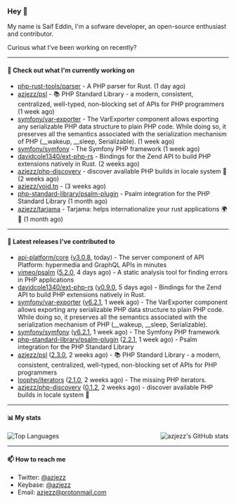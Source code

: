 ### Hey 👋

My name is Saif Eddin, I'm a sofware developer, an open-source enthusiast and contributor.

Curious what I've been working on recently?

---

#### 👷 Check out what I'm currently working on

- [php-rust-tools/parser](https://github.com/php-rust-tools/parser) - A PHP parser for Rust. (1 day ago)
- [azjezz/psl](https://github.com/azjezz/psl) - 📚 PHP Standard Library - a modern, consistent, centralized, well-typed, non-blocking set of APIs for PHP programmers (1 week ago)
- [symfony/var-exporter](https://github.com/symfony/var-exporter) - The VarExporter component allows exporting any serializable PHP data structure to plain PHP code. While doing so, it preserves all the semantics associated with the serialization mechanism of PHP (__wakeup, __sleep, Serializable). (1 week ago)
- [symfony/symfony](https://github.com/symfony/symfony) - The Symfony PHP framework (1 week ago)
- [davidcole1340/ext-php-rs](https://github.com/davidcole1340/ext-php-rs) - Bindings for the Zend API to build PHP extensions natively in Rust. (2 weeks ago)
- [azjezz/php-discovery](https://github.com/azjezz/php-discovery) - discover available PHP builds in locale system 🐘 (2 weeks ago)
- [azjezz/void.tn](https://github.com/azjezz/void.tn) -  (3 weeks ago)
- [php-standard-library/psalm-plugin](https://github.com/php-standard-library/psalm-plugin) - Psalm integration for the PHP Standard Library (1 month ago)
- [azjezz/tarjama](https://github.com/azjezz/tarjama) - Tarjama: helps internationalize your rust applications 🌍🦀 (1 month ago)

---

#### 🔭 Latest releases I've contributed to

- [api-platform/core](https://github.com/api-platform/core) ([v3.0.8](https://github.com/api-platform/core/releases/tag/v3.0.8), today) - The server component of API Platform: hypermedia and GraphQL APIs in minutes
- [vimeo/psalm](https://github.com/vimeo/psalm) ([5.2.0](https://github.com/vimeo/psalm/releases/tag/5.2.0), 4 days ago) - A static analysis tool for finding errors in PHP applications
- [davidcole1340/ext-php-rs](https://github.com/davidcole1340/ext-php-rs) ([v0.9.0](https://github.com/davidcole1340/ext-php-rs/releases/tag/v0.9.0), 5 days ago) - Bindings for the Zend API to build PHP extensions natively in Rust.
- [symfony/var-exporter](https://github.com/symfony/var-exporter) ([v6.2.1](https://github.com/symfony/var-exporter/releases/tag/v6.2.1), 1 week ago) - The VarExporter component allows exporting any serializable PHP data structure to plain PHP code. While doing so, it preserves all the semantics associated with the serialization mechanism of PHP (__wakeup, __sleep, Serializable).
- [symfony/symfony](https://github.com/symfony/symfony) ([v6.2.1](https://github.com/symfony/symfony/releases/tag/v6.2.1), 1 week ago) - The Symfony PHP framework
- [php-standard-library/psalm-plugin](https://github.com/php-standard-library/psalm-plugin) ([2.2.1](https://github.com/php-standard-library/psalm-plugin/releases/tag/2.2.1), 1 week ago) - Psalm integration for the PHP Standard Library
- [azjezz/psl](https://github.com/azjezz/psl) ([2.3.0](https://github.com/azjezz/psl/releases/tag/2.3.0), 2 weeks ago) - 📚 PHP Standard Library - a modern, consistent, centralized, well-typed, non-blocking set of APIs for PHP programmers
- [loophp/iterators](https://github.com/loophp/iterators) ([2.1.0](https://github.com/loophp/iterators/releases/tag/2.1.0), 2 weeks ago) - The missing PHP iterators.
- [azjezz/php-discovery](https://github.com/azjezz/php-discovery) ([0.1.2](https://github.com/azjezz/php-discovery/releases/tag/0.1.2), 2 weeks ago) - discover available PHP builds in locale system 🐘

---

#### 📊 My stats

<img align="right" alt="azjezz's GitHub stats" src="https://github-readme-stats.vercel.app/api?username=azjezz&count_private=1&show_icons=true&" />

![Top Languages](https://github-readme-stats.vercel.app/api/top-langs/?username=azjezz)

---

#### 📫 How to reach me

- Twitter: [@azjezz](https://twitter.com/azjezz)
- Keybase: [@azjezz](https://keybase.io/azjezz)
- Email: [azjezz@protonmail.com](mailto://azjezz@protonmail.com)
